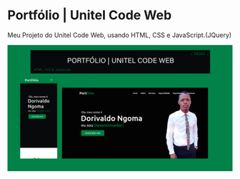 # Portfólio | Unitel Code Web
Meu Projeto do Unitel Code Web, usando HTML, CSS e JavaScript.(JQuery)


![](img/Capa.png)
